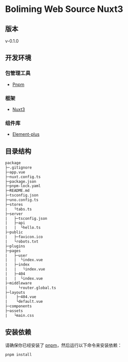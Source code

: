 # Boliming Web Source Nuxt3

## 版本

v-0.1.0

## 开发环境

### 包管理工具

- [Pnpm](https://pnpm.io/)
  
### 框架

- [Nuxt3](https://nuxt.com/)

### 组件库

- [Element-plus](https://element-plus.org/)

## 目录结构

```txt
package
├─.gitignore
├─app.vue
├─nuxt.config.ts
├─package.json
├─pnpm-lock.yaml
├─README.md
├─tsconfig.json
├─uno.config.ts
├─stores
|   └tabs.ts
├─server
|   ├─tsconfig.json
|   ├─api
|   |  └hello.ts
├─public
|   ├─favicon.ico
|   └robots.txt
├─plugins
├─pages
|   ├─user
|   |  └index.vue
|   ├─index
|   |   └index.vue
|   ├─404
|   |  └index.vue
├─middleware
|     └router.global.ts
├─layouts
|    ├─404.vue
|    └default.vue
├─components
├─assets
|   └main.css
```

## 安装依赖

请确保你已经安装了 [pnpm](https://pnpm.io/)，然后运行以下命令来安装依赖：

```bash
pnpm install
```
